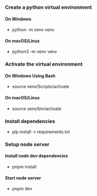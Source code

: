 ### Create a python virtual environment

#### On Windows

- python -m venv venv

#### On macOS/Linux

- python3 -m venv venv

### Activate the virtual environment

#### On Windows Using Bash

- source venv/Scripts/activate

#### On macOS/Linux

- source venv/bin/activate

### Install dependencies

- pip install -r requirements.txt

### Setup node server

#### Install node dev dependencies

- pnpm install

#### Start node server

- pnpm dev
